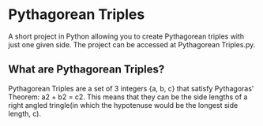 # Pythagorean Triples
A short project in Python allowing you to create Pythagorean triples with just one given side. The project can be accessed at Pythagorean Triples.py.
## What are Pythagorean Triples?
Pythagorean Triples are a set of 3 integers {a, b, c} that satisfy Pythagoras' Theorem: a2 + b2 = c2. This means that they can be the side lengths of a right angled tringle(in which the hypotenuse would be the longest side length, c).
